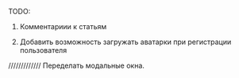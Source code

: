 TODO:

1. Комментариии к статьям

2. Добавить возможность загружать аватарки при регистрации пользователя

/////////////
Переделать модальные окна.

